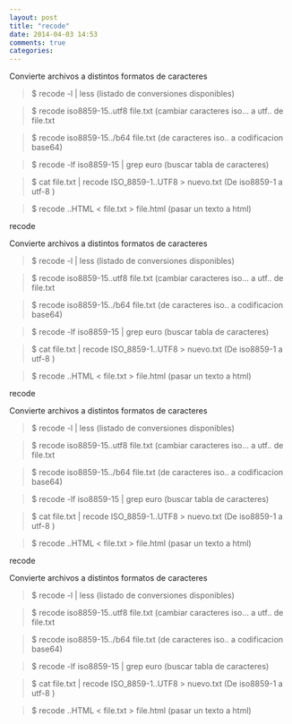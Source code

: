 ```yaml
---
layout: post
title: "recode"
date: 2014-04-03 14:53
comments: true
categories: 
---
```

Convierte archivos a distintos formatos de caracteres

>$ recode -l | less	(listado de conversiones disponibles)

>$ recode iso8859-15..utf8 file.txt (cambiar caracteres iso... a utf.. de file.txt 

>$ recode iso8859-15../b64 file.txt (de caracteres iso.. a codificacion base64)

>$ recode -lf iso8859-15 | grep euro  (buscar tabla de caracteres)

>$ cat file.txt | recode ISO_8859-1..UTF8 > nuevo.txt (De iso8859-1 a utf-8 ) 

>$ recode ..HTML < file.txt > file.html  (pasar un texto a html)

recode

Convierte archivos a distintos formatos de caracteres

>$ recode -l | less	(listado de conversiones disponibles)

>$ recode iso8859-15..utf8 file.txt (cambiar caracteres iso... a utf.. de file.txt 

>$ recode iso8859-15../b64 file.txt (de caracteres iso.. a codificacion base64)

>$ recode -lf iso8859-15 | grep euro  (buscar tabla de caracteres)

>$ cat file.txt | recode ISO_8859-1..UTF8 > nuevo.txt (De iso8859-1 a utf-8 ) 

>$ recode ..HTML < file.txt > file.html  (pasar un texto a html)

recode

Convierte archivos a distintos formatos de caracteres

>$ recode -l | less	(listado de conversiones disponibles)

>$ recode iso8859-15..utf8 file.txt (cambiar caracteres iso... a utf.. de file.txt 

>$ recode iso8859-15../b64 file.txt (de caracteres iso.. a codificacion base64)

>$ recode -lf iso8859-15 | grep euro  (buscar tabla de caracteres)

>$ cat file.txt | recode ISO_8859-1..UTF8 > nuevo.txt (De iso8859-1 a utf-8 ) 

>$ recode ..HTML < file.txt > file.html  (pasar un texto a html)

recode

Convierte archivos a distintos formatos de caracteres

>$ recode -l | less	(listado de conversiones disponibles)

>$ recode iso8859-15..utf8 file.txt (cambiar caracteres iso... a utf.. de file.txt 

>$ recode iso8859-15../b64 file.txt (de caracteres iso.. a codificacion base64)

>$ recode -lf iso8859-15 | grep euro  (buscar tabla de caracteres)

>$ cat file.txt | recode ISO_8859-1..UTF8 > nuevo.txt (De iso8859-1 a utf-8 ) 

>$ recode ..HTML < file.txt > file.html  (pasar un texto a html)

